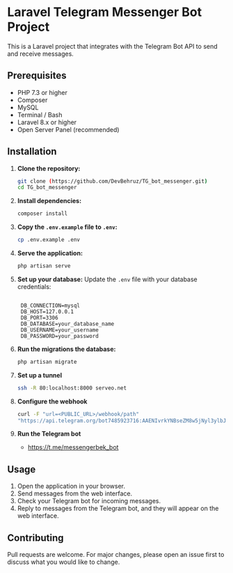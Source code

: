 # Laravel Telegram Messenger Bot Project

This is a Laravel project that integrates with the Telegram Bot API to send and receive messages.

## Prerequisites

- PHP 7.3 or higher
- Composer
- MySQL
- Terminal / Bash
- Laravel 8.x or higher
- Open Server Panel (recommended)

## Installation

1. **Clone the repository:**

    ```bash
    git clone (https://github.com/DevBehruz/TG_bot_messenger.git)
    cd TG_bot_messenger
    ```

2. **Install dependencies:**

    ```bash
    composer install
    ```

3. **Copy the `.env.example` file to `.env`:**

    ```bash
    cp .env.example .env
    ```
4. **Serve the application:**

    ```bash
    php artisan serve
    ```
    
5. **Set up your database:**
    Update the `.env` file with your database credentials:
     ```env
    
      DB_CONNECTION=mysql
      DB_HOST=127.0.0.1
      DB_PORT=3306
      DB_DATABASE=your_database_name
      DB_USERNAME=your_username
      DB_PASSWORD=your_password

    ```

6. **Run the migrations the database:**

    ```bash
    php artisan migrate
    ```
    
7. **Set up a tunnel**

    ```bash
   ssh -R 80:localhost:8000 serveo.net
    ```

8. **Configure the webhook**

    ```bash
   curl -F "url=<PUBLIC_URL>/webhook/path"         
   "https://api.telegram.org/bot7485923716:AAENIvrkYNBseZM8w5jNyl3ylbJQp3fLW2M/setWebhook"
    ```


9. **Run the Telegram bot**

    
    - https://t.me/messengerbek_bot

    

## Usage

1. Open the application in your browser.
2. Send messages from the web interface.
3. Check your Telegram bot for incoming messages.
4. Reply to messages from the Telegram bot, and they will appear on the web interface.

## Contributing

Pull requests are welcome. For major changes, please open an issue first to discuss what you would like to change.



